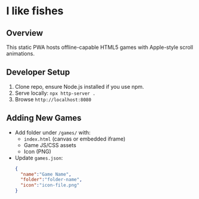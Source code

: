 # I like fishes

## Overview
This static PWA hosts offline-capable HTML5 games with Apple-style scroll animations.

## Developer Setup
1. Clone repo, ensure Node.js installed if you use npm.
2. Serve locally: `npx http-server .`
3. Browse `http://localhost:8080`

## Adding New Games
- Add folder under `/games/` with:
  - `index.html` (canvas or embedded iframe)
  - Game JS/CSS assets
  - Icon (PNG)
- Update `games.json`:
  ```json
  {
    "name":"Game Name",
    "folder":"folder-name",
    "icon":"icon-file.png"
  }
